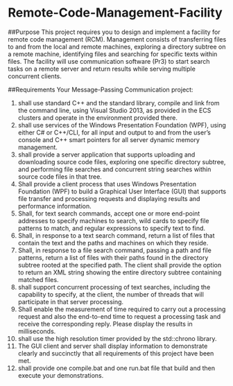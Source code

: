 # Remote-Code-Management-Facility
##Purpose
This project requires you to design and implement a facility for remote code management (RCM). Management consists of transferring files to and from the local and remote machines, exploring a directory subtree on a remote machine, identifying files and searching for specific texts within files. The facility will use communication software (Pr3) to start search tasks on a remote server and return results while serving multiple concurrent clients.

##Requirements
Your Message-Passing Communication project:
1. shall use standard C++ and the standard library, compile and link from the command line, using Visual Studio 2013, as provided in the ECS clusters and operate in the environment provided there.
2. shall use services of the Windows Presentation Foundation (WPF), using either C# or C++/CLI, for all input and output to and from the user’s console and C++ smart pointers for all server dynamic memory management.
3. shall provide a server application that supports uploading and downloading source code files, exploring one specific directory subtree, and performing file searches and concurrent string searches within source code files in that tree.
4. Shall provide a client process that uses Windows Presentation Foundation (WPF) to build a Graphical User Interface (GUI) that supports file transfer and processing requests and displaying results and performance information.
5. Shall, for text search commands, accept one or more end-point addresses to specify machines to search, wild cards to specify file patterns to match, and regular expressions to specify text to find.
6. Shall, in response to a text search command, return a list of files that contain the text and the paths and machines on which they reside.
7. Shall, in response to a file search command, passing a path and file patterns, return a list of files with their paths found in the directory subtree rooted at the specified path. The client shall provide the option to return an XML string showing the entire directory subtree containing matched files.
8. shall support concurrent processing of text searches, including the capability to specify, at the client, the number of threads that will participate in that server processing.
9. Shall enable the measurement of time required to carry out a processing request and also the end-to-end time to request a processing task and receive the corresponding reply. Please display the results in milliseconds.
10. shall use the high resolution timer provided by the std::chrono library.
11. The GUI client and server shall display information to demonstrate clearly and succinctly that all requirements of this project have been met.
12. shall provide one compile.bat and one run.bat file that build and then execute your demonstrations.
